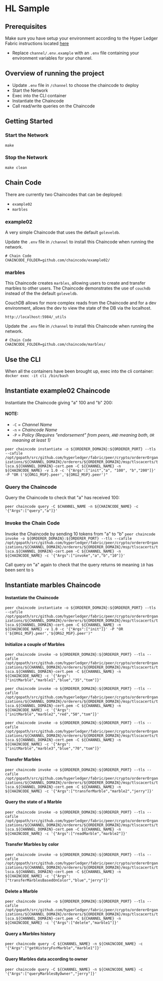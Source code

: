 # HL Sample

## Prerequisites
Make sure you have setup your environment according to the Hyper Ledger Fabric instructions located [here](https://hyperledger-fabric.readthedocs.io/en/release-1.2/getting_started.html)

* Replace ```channel/.env.example``` with an ```.env``` file containing your environment variables for 
your channel.

## Overview of running the project
* Update ```.env``` file in ```/channel``` to choose the chaincode to deploy
* Start the Network
* Exec into the CLI container
* Instantiate the Chaincode
* Call read/write queries on the Chaincode

## Getting Started
### Start the Network
```make```

### Stop the Network
```make clean```

## Chain Code
There are currently two Chaincodes that can be deployed:
* ```example02```
* ```marbles```

### example02
A very simple Chaincode that uses the default ```goleveldb```.

Update the ```.env``` file in ```/channel``` to install this Chaincode when running the network.

```
# Chain Code
CHAINCODE_FOLDER=github.com/chaincode/example02/
```

### marbles
This Chaincode creates ```marbles```, allowing users to create and transfer marbles to other users.
The Chaincode demonstrates the use of ```couchdb``` instead of the the default ```goleveldb```.

CouchDB allows for more complex reads from the Chaincode and for a dev environment, allows the dev
to view the state of the DB via the localhost.

```http://localhost:5984/_utils```

Update the ```.env``` file in ```/channel``` to install this Chaincode when running the network.

```
# Chain Code
CHAINCODE_FOLDER=github.com/chaincode/marbles/
```

## Use the CLI
When all the containers have been brought up, exec into the cli container:
```docker exec -it cli /bin/bash```

## Instantiate example02 Chaincode
Instantiate the Chaincode giving "a" 100 and "b" 200:

#### NOTE:

* ```-C``` = *Channel Name*
* ```-n``` = *Chaincode Name*
* ```-P``` = *Policy (Requires "endorsement" from peers, ```AND``` meaning both, ```OR``` meaning at least 1)*

```peer chaincode instantiate -o ${ORDERER_DOMAIN}:${ORDERER_PORT} --tls --cafile /opt/gopath/src/github.com/hyperledger/fabric/peer/crypto/ordererOrganizations/${CHANNEL_DOMAIN}/orderers/${ORDERER_DOMAIN}/msp/tlscacerts/tlsca.${CHANNEL_DOMAIN}-cert.pem -C ${CHANNEL_NAME} -n ${CHAINCODE_NAME} -v 1.0 -c '{"Args":["init","a", "100", "b","200"]}' -P "OR ('${ORG1_MSP}.peer','${ORG2_MSP}.peer')"```

### Query the Chaincode
Query the Chaincode to check that "a" has received 100:

```peer chaincode query -C $CHANNEL_NAME -n ${CHAINCODE_NAME} -c '{"Args":["query","a"]}'```

### Invoke the Chain Code
Invoke the Chaincode by sending 10 tokens from "a" to "b"
```peer chaincode invoke -o ${ORDERER_DOMAIN}:${ORDERER_PORT} --tls --cafile /opt/gopath/src/github.com/hyperledger/fabric/peer/crypto/ordererOrganizations/${CHANNEL_DOMAIN}/orderers/${ORDERER_DOMAIN}/msp/tlscacerts/tlsca.${CHANNEL_DOMAIN}-cert.pem -C ${CHANNEL_NAME} -n ${CHAINCODE_NAME} -c '{"Args":["invoke","a","b","10"]}'```

Call query on "a" again to check that the query returns ```90``` meaning ```10``` has been sent to ```b```

## Instantiate marbles Chaincode
#### Instantiate the Chaincode

```peer chaincode instantiate -o ${ORDERER_DOMAIN}:${ORDERER_PORT} --tls --cafile /opt/gopath/src/github.com/hyperledger/fabric/peer/crypto/ordererOrganizations/${CHANNEL_DOMAIN}/orderers/${ORDERER_DOMAIN}/msp/tlscacerts/tlsca.${CHANNEL_DOMAIN}-cert.pem -C ${CHANNEL_NAME} -n ${CHAINCODE_NAME} -v 1.0 -c '{"Args":["init"]}' -P "OR ('${ORG1_MSP}.peer','${ORG2_MSP}.peer')"```

#### Initialize a couple of Marbles

```peer chaincode invoke -o ${ORDERER_DOMAIN}:${ORDERER_PORT} --tls --cafile /opt/gopath/src/github.com/hyperledger/fabric/peer/crypto/ordererOrganizations/${CHANNEL_DOMAIN}/orderers/${ORDERER_DOMAIN}/msp/tlscacerts/tlsca.${CHANNEL_DOMAIN}-cert.pem -C ${CHANNEL_NAME} -n ${CHAINCODE_NAME} -c '{"Args":["initMarble","marble1","blue","35","tom"]}'```

```peer chaincode invoke -o ${ORDERER_DOMAIN}:${ORDERER_PORT} --tls --cafile /opt/gopath/src/github.com/hyperledger/fabric/peer/crypto/ordererOrganizations/${CHANNEL_DOMAIN}/orderers/${ORDERER_DOMAIN}/msp/tlscacerts/tlsca.${CHANNEL_DOMAIN}-cert.pem -C ${CHANNEL_NAME} -n ${CHAINCODE_NAME} -c '{"Args":["initMarble","marble2","red","50","tom"]}'```

```peer chaincode invoke -o ${ORDERER_DOMAIN}:${ORDERER_PORT} --tls --cafile /opt/gopath/src/github.com/hyperledger/fabric/peer/crypto/ordererOrganizations/${CHANNEL_DOMAIN}/orderers/${ORDERER_DOMAIN}/msp/tlscacerts/tlsca.${CHANNEL_DOMAIN}-cert.pem -C ${CHANNEL_NAME} -n ${CHAINCODE_NAME} -c '{"Args":["initMarble","marble3","blue","70","tom"]}'```


#### Transfer Marbles
```peer chaincode invoke -o ${ORDERER_DOMAIN}:${ORDERER_PORT} --tls --cafile /opt/gopath/src/github.com/hyperledger/fabric/peer/crypto/ordererOrganizations/${CHANNEL_DOMAIN}/orderers/${ORDERER_DOMAIN}/msp/tlscacerts/tlsca.${CHANNEL_DOMAIN}-cert.pem -C ${CHANNEL_NAME} -n ${CHAINCODE_NAME} -c '{"Args":["transferMarble","marble2","jerry"]}'```

#### Query the state of a Marble
```peer chaincode invoke -o ${ORDERER_DOMAIN}:${ORDERER_PORT} --tls --cafile /opt/gopath/src/github.com/hyperledger/fabric/peer/crypto/ordererOrganizations/${CHANNEL_DOMAIN}/orderers/${ORDERER_DOMAIN}/msp/tlscacerts/tlsca.${CHANNEL_DOMAIN}-cert.pem -C ${CHANNEL_NAME} -n ${CHAINCODE_NAME} -c '{"Args":["readMarble","marble2"]}'```

#### Transfer Marbles by color
```peer chaincode invoke -o ${ORDERER_DOMAIN}:${ORDERER_PORT} --tls --cafile /opt/gopath/src/github.com/hyperledger/fabric/peer/crypto/ordererOrganizations/${CHANNEL_DOMAIN}/orderers/${ORDERER_DOMAIN}/msp/tlscacerts/tlsca.${CHANNEL_DOMAIN}-cert.pem -C ${CHANNEL_NAME} -n ${CHAINCODE_NAME} -c '{"Args":["transferMarblesBasedOnColor","blue","jerry"]}'```

#### Delete a Marble
```peer chaincode invoke -o ${ORDERER_DOMAIN}:${ORDERER_PORT} --tls --cafile /opt/gopath/src/github.com/hyperledger/fabric/peer/crypto/ordererOrganizations/${CHANNEL_DOMAIN}/orderers/${ORDERER_DOMAIN}/msp/tlscacerts/tlsca.${CHANNEL_DOMAIN}-cert.pem -C ${CHANNEL_NAME} -n ${CHAINCODE_NAME} -c '{"Args":["delete","marble1"]}'```

#### Query a Marbles history
```peer chaincode query -C ${CHANNEL_NAME} -n ${CHAINCODE_NAME} -c '{"Args":["getHistoryForMarble","marble1"]}'```

#### Query Marbles data according to owner
```peer chaincode query -C ${CHANNEL_NAME} -n ${CHAINCODE_NAME} -c '{"Args":["queryMarblesByOwner","jerry"]}'```
